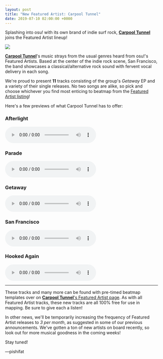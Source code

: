 ```yaml
---
layout: post
title: "New Featured Artist: Carpool Tunnel"
date: 2019-07-10 02:00:00 +0000
---
```


Splashing into osu! with its own brand of indie surf rock, [**Carpool Tunnel**](https://osu.ppy.sh/beatmaps/artists/42) joins the Featured Artist lineup!

![](https://assets.ppy.sh/artists/42/header.jpg)

[**Carpool Tunnel**](https://osu.ppy.sh/beatmaps/artists/42)'s music strays from the usual genres heard from osu!'s Featured Artists. Based at the center of the indie rock scene, San Francisco, the band showcases a classical/alternative rock sound with fervent vocal delivery in each song.

We're proud to present **11** tracks consisting of the group's *Getaway* EP and a variety of their single releases. No two songs are alike, so pick and choose whichever you find most enticing to beatmap from the [Featured Artist listing](https://osu.ppy.sh/beatmaps/artists/42)!

Here's a few previews of what Carpool Tunnel has to offer:

### Afterlight

<audio controls>
    <source src="https://assets.ppy.sh/artists/42/previews/1000.mp3" type="audio/mpeg">
</audio>
 
### Parade

<audio controls>
    <source src="https://assets.ppy.sh/artists/42/previews/1007.mp3" type="audio/mpeg">
</audio>

### Getaway

<audio controls>
    <source src="https://assets.ppy.sh/artists/42/previews/1004.mp3" type="audio/mpeg">
</audio>

### San Francisco

<audio controls>
    <source src="https://assets.ppy.sh/artists/42/previews/1009.mp3" type="audio/mpeg">
</audio>

### Hooked Again

<audio controls>
    <source src="https://assets.ppy.sh/artists/42/previews/1005.mp3" type="audio/mpeg">
</audio>

---

These tracks and many more can be found with pre-timed beatmap templates over on [**Carpool Tunnel**'s Featured Artist page](https://osu.ppy.sh/beatmaps/artists/42). As with all Featured Artist tracks, these new tracks are all 100% free for use in mapping. Be sure to give each a listen!

In other news, we'll be temporarily increasing the frequency of Featured Artist releases to *3 per month*, as suggested in some of our previous announcements. We've gotten a ton of new artists on board recently, so look out for more musical goodness in the coming weeks!

Stay tuned!

—pishifat
